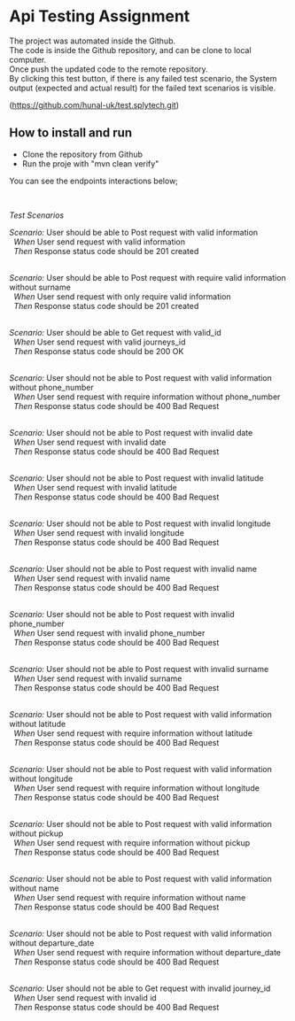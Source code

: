 # Api Testing Assignment

The project was automated inside the Github. <br>
The code is inside the Github repository, and can be clone to local computer.<br>
Once push the updated code to the remote repository. <br>
By clicking this test button, if there is any failed test scenario, the System output (expected and actual result) for the failed text scenarios is visible.

(https://github.com/hunal-uk/test.splytech.git)

## How to install and run
- Clone the repository from Github
- Run the proje with "mvn clean verify"



You can see the endpoints interactions below;

<br>

*Test Scenarios*

*Scenario:* User should be able to Post request with valid information<br>
&nbsp; *When* User send request with valid information<br>
&nbsp; *Then* Response status code should be 201 created<br><br>


*Scenario:* User should be able to Post request with require valid information without surname<br>
&nbsp; *When* User send request with only require valid information<br>
&nbsp; *Then* Response status code should be 201 created<br><br>


*Scenario:* User should be able to Get request with valid_id<br>
&nbsp; *When* User send request with valid journeys_id<br>
&nbsp; *Then* Response status code should be 200 OK<br><br>


*Scenario:* User should not be able to Post request with valid information without phone_number<br>
&nbsp; *When* User send request with require information without phone_number<br>
&nbsp; *Then* Response status code should be 400 Bad Request<br><br>


*Scenario:* User should not be able to Post request with invalid date<br>
&nbsp; *When* User send request with invalid date<br>
&nbsp; *Then* Response status code should be 400 Bad Request<br><br>


*Scenario:* User should not be able to Post request with invalid latitude<br>
&nbsp; *When* User send request with invalid latitude<br>
&nbsp; *Then* Response status code should be 400 Bad Request<br><br>


*Scenario:* User should not be able to Post request with invalid longitude<br>
&nbsp; *When* User send request with invalid longitude<br>
&nbsp; *Then* Response status code should be 400 Bad Request<br><br>


*Scenario:* User should not be able to Post request with invalid name<br>
&nbsp; *When* User send request with invalid name<br>
&nbsp; *Then* Response status code should be 400 Bad Request<br><br>


*Scenario:* User should not be able to Post request with invalid phone_number<br>
&nbsp; *When* User send request with invalid phone_number<br>
&nbsp; *Then* Response status code should be 400 Bad Request<br><br>


*Scenario:* User should not be able to Post request with invalid surname<br>
&nbsp; *When* User send request with invalid surname<br>
&nbsp; *Then* Response status code should be 400 Bad Request<br><br>


*Scenario:* User should not be able to Post request with valid information without latitude<br>
&nbsp; *When* User send request with require information without latitude<br>
&nbsp; *Then* Response status code should be 400 Bad Request<br><br>


*Scenario:* User should not be able to Post request with valid information without longitude<br>
&nbsp; *When* User send request with require information without longitude<br>
&nbsp; *Then* Response status code should be 400 Bad Request<br><br>


*Scenario:* User should not be able to Post request with valid information without pickup<br>
&nbsp; *When* User send request with require information without pickup<br>
&nbsp; *Then* Response status code should be 400 Bad Request<br><br>


*Scenario:* User should not be able to Post request with valid information without name<br>
&nbsp; *When* User send request with require information without name<br>
&nbsp; *Then* Response status code should be 400 Bad Request<br><br>


*Scenario:* User should not be able to Post request with valid information without departure_date<br>
&nbsp; *When* User send request with require information without departure_date<br>
&nbsp; *Then* Response status code should be 400 Bad Request<br><br>


*Scenario:* User should not be able to Get request with invalid journey_id<br>
&nbsp; *When* User send request with invalid id<br>
&nbsp; *Then* Response status code should be 400 Bad Request<br><br>
